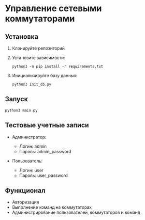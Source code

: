 # Управление сетевыми коммутаторами

## Установка

1. Клонируйте репозиторий
2. Установите зависимости:
   ```
   python3 -m pip install -r requirements.txt
   ```

3. Инициализируйте базу данных:
   ```
   python3 init_db.py
   ```

## Запуск

```
python3 main.py
```

## Тестовые учетные записи

- Администратор:
  - Логин: admin
  - Пароль: admin_password

- Пользователь:
  - Логин: user
  - Пароль: user_password

## Функционал

- Авторизация
- Выполнение команд на коммутаторах
- Администрирование пользователей, коммутаторов и команд
